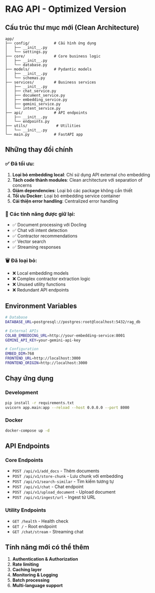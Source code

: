 # RAG API - Optimized Version

## Cấu trúc thư mục mới (Clean Architecture)

```
app/
├── config/           # Cấu hình ứng dụng
│   ├── __init__.py
│   └── settings.py
├── core/             # Core business logic
│   ├── __init__.py
│   └── database.py
├── models/           # Pydantic models
│   ├── __init__.py
│   └── schemas.py
├── services/         # Business services
│   ├── __init__.py
│   ├── chat_service.py
│   ├── document_service.py
│   ├── embedding_service.py
│   ├── gemini_service.py
│   └── intent_service.py
├── api/              # API endpoints
│   ├── __init__.py
│   └── endpoints.py
├── utils/             # Utilities
│   └── __init__.py
└── main.py           # FastAPI app
```

## Những thay đổi chính

### ✅ Đã tối ưu:

1. **Loại bỏ embedding local**: Chỉ sử dụng API external cho embedding
2. **Tách code thành modules**: Clean architecture với separation of concerns
3. **Giảm dependencies**: Loại bỏ các package không cần thiết
4. **Tối ưu Docker**: Loại bỏ embedding service container
5. **Cải thiện error handling**: Centralized error handling

### 🔧 Các tính năng được giữ lại:

- ✅ Document processing với Docling
- ✅ Chat với intent detection
- ✅ Contractor recommendations
- ✅ Vector search
- ✅ Streaming responses

### 🗑️ Đã loại bỏ:

- ❌ Local embedding models
- ❌ Complex contractor extraction logic
- ❌ Unused utility functions
- ❌ Redundant API endpoints

## Environment Variables

```bash
# Database
DATABASE_URL=postgresql://postgres:root@localhost:5432/rag_db

# External APIs
COLAB_EMBEDDING_URL=http://your-embedding-service:8001
GEMINI_API_KEY=your-gemini-api-key

# Configuration
EMBED_DIM=768
FRONTEND_URL=http://localhost:3000
FRONTEND_ORIGIN=http://localhost:3000
```

## Chạy ứng dụng

### Development

```bash
pip install -r requirements.txt
uvicorn app.main:app --reload --host 0.0.0.0 --port 8000
```

### Docker

```bash
docker-compose up -d
```

## API Endpoints

### Core Endpoints

- `POST /api/v1/add_docs` - Thêm documents
- `POST /api/v1/store-chunk` - Lưu chunk với embedding
- `POST /api/v1/search-similar` - Tìm kiếm tương tự
- `POST /api/v1/chat` - Chat endpoint
- `POST /api/v1/upload_document` - Upload document
- `POST /api/v1/ingest/url` - Ingest từ URL

### Utility Endpoints

- `GET /health` - Health check
- `GET /` - Root endpoint
- `GET /chat/stream` - Streaming chat

## Tính năng mới có thể thêm

1. **Authentication & Authorization**
2. **Rate limiting**
3. **Caching layer**
4. **Monitoring & Logging**
5. **Batch processing**
6. **Multi-language support**
